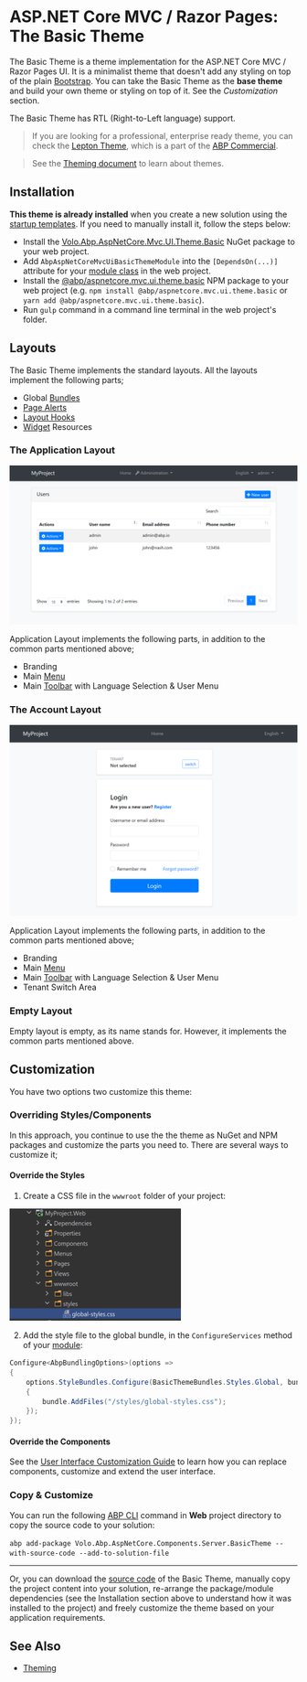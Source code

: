 # ASP.NET Core MVC / Razor Pages: The Basic Theme

The Basic Theme is a theme implementation for the ASP.NET Core MVC / Razor Pages UI. It is a minimalist theme that doesn't add any styling on top of the plain [Bootstrap](https://getbootstrap.com/). You can take the Basic Theme as the **base theme** and build your own theme or styling on top of it. See the *Customization* section.

The Basic Theme has RTL (Right-to-Left language) support.

> If you are looking for a professional, enterprise ready theme, you can check the [Lepton Theme](https://commercial.abp.io/themes), which is a part of the [ABP Commercial](https://commercial.abp.io/).

> See the [Theming document](Theming.md) to learn about themes.

## Installation

**This theme is already installed** when you create a new solution using the [startup templates](../../Startup-Templates/Index.md). If you need to manually install it, follow the steps below:

* Install the [Volo.Abp.AspNetCore.Mvc.UI.Theme.Basic](https://www.nuget.org/packages/Volo.Abp.AspNetCore.Mvc.UI.Theme.Basic) NuGet package to your web project.
* Add `AbpAspNetCoreMvcUiBasicThemeModule` into the `[DependsOn(...)]` attribute for your [module class](../../Module-Development-Basics.md) in the web project.
* Install the [@abp/aspnetcore.mvc.ui.theme.basic](https://www.npmjs.com/package/@abp/aspnetcore.mvc.ui.theme.basic) NPM package to your web project (e.g. `npm install @abp/aspnetcore.mvc.ui.theme.basic` or `yarn add @abp/aspnetcore.mvc.ui.theme.basic`).
* Run `gulp` command in a command line terminal in the web project's folder.

## Layouts

The Basic Theme implements the standard layouts. All the layouts implement the following parts;

* Global [Bundles](Bundling-Minification.md)
* [Page Alerts](Page-Alerts.md)
* [Layout Hooks](Layout-Hooks.md)
* [Widget](Widgets.md) Resources

### The Application Layout

![basic-theme-application-layout](../../images/basic-theme-application-layout.png)

Application Layout implements the following parts, in addition to the common parts mentioned above;

* Branding
* Main [Menu](Navigation-Menu.md)
* Main [Toolbar](Toolbars.md) with Language Selection & User Menu

### The Account Layout

![basic-theme-account-layout](../../images/basic-theme-account-layout.png)

Application Layout implements the following parts, in addition to the common parts mentioned above;

* Branding
* Main [Menu](Navigation-Menu.md)
* Main [Toolbar](Toolbars.md) with Language Selection & User Menu
* Tenant Switch Area

### Empty Layout

Empty layout is empty, as its name stands for. However, it implements the common parts mentioned above.

## Customization

You have two options two customize this theme:

### Overriding Styles/Components

In this approach, you continue to use the the theme as NuGet and NPM packages and customize the parts you need to. There are several ways to customize it;

#### Override the Styles

1. Create a CSS file in the `wwwroot` folder of your project:

![example-global-styles](../../images/example-global-styles.png)

2. Add the style file to the global bundle, in the `ConfigureServices` method of your [module](../../Module-Development-Basics.md):

````csharp
Configure<AbpBundlingOptions>(options =>
{
    options.StyleBundles.Configure(BasicThemeBundles.Styles.Global, bundle =>
    {
        bundle.AddFiles("/styles/global-styles.css");
    });
});
````

#### Override the Components

See the [User Interface Customization Guide](Customization-User-Interface.md) to learn how you can replace components, customize and extend the user interface.

### Copy & Customize

You can run the following [ABP CLI](../../CLI.md) command in **Web** project directory to copy the source code to your solution:

`abp add-package Volo.Abp.AspNetCore.Components.Server.BasicTheme --with-source-code --add-to-solution-file`

----

Or, you can download the [source code](https://github.com/abpframework/abp/tree/dev/modules/basic-theme/src/Volo.Abp.AspNetCore.Mvc.UI.Theme.Basic) of the Basic Theme, manually copy the project content into your solution, re-arrange the package/module dependencies (see the Installation section above to understand how it was installed to the project) and freely customize the theme based on your application requirements.

## See Also

* [Theming](Theming.md)